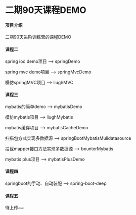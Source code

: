 # 二期90天课程DEMO

#### 项目介绍
二期90天进阶训练营的课程DEMO

#### 课程二
spring ioc demo项目 --> springDemo

spring mvc demo项目 --> springMvcDemo

模仿springMVC项目 --> liughMVC

#### 课程三
mybatis的简单demo --> mybatisDemo

模仿mybatis项目 --> liughMybatis

mybatis缓存项目 --> mybatisCacheDemo

扫描包方式实现多数据源 --> springBootMybatisMulidatasource

拦截mapper接口方法实现多数据源 --> bounterMybatis

mybatis plus项目 --> mybatisPlusDemo

#### 课程四
springboot的手动、自动装配 --> spring-boot-deep

#### 课程五
待上传~~